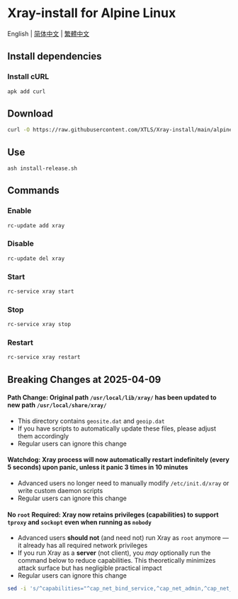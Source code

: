 # Xray-install for Alpine Linux

English | [简体中文](README_zh-Hans.md) | [繁體中文](README_zh-Hant.md)

## Install dependencies

### Install cURL

```sh
apk add curl
```

## Download

```sh
curl -O https://raw.githubusercontent.com/XTLS/Xray-install/main/alpinelinux/install-release.sh
```

## Use

```sh
ash install-release.sh
```

## Commands

### Enable

```sh
rc-update add xray
```

### Disable

```sh
rc-update del xray
```

### Start

```sh
rc-service xray start
```

### Stop

```sh
rc-service xray stop
```

### Restart

```sh
rc-service xray restart
```

## Breaking Changes at 2025-04-09

#### Path Change: Original path `/usr/local/lib/xray/` has been updated to new path `/usr/local/share/xray/`

- This directory contains `geosite.dat` and `geoip.dat`
- If you have scripts to automatically update these files, please adjust them accordingly
- Regular users can ignore this change

#### Watchdog: Xray process will now automatically restart indefinitely (every 5 seconds) upon panic, unless it panic 3 times in 10 minutes

- Advanced users no longer need to manually modify `/etc/init.d/xray` or write custom daemon scripts
- Regular users can ignore this change

#### No `root` Required: Xray now retains privileges (capabilities) to support `tproxy` and `sockopt` even when running as `nobody`

- Advanced users **should not** (and need not) run Xray as `root` anymore — it already has all required network privileges
- If you run Xray as a **server** (not client), you _may_ optionally run the command below to reduce capabilities. This theoretically minimizes attack surface but has negligible practical impact
- Regular users can ignore this change

```sh
sed -i 's/^capabilities="^cap_net_bind_service,^cap_net_admin,^cap_net_raw"$/capabilities="^cap_net_bind_service"/g' /etc/init.d/xray
```
